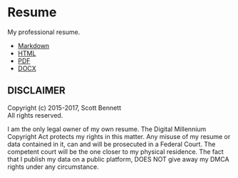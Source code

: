 # Resume
My professional resume.

- [Markdown](./resume.md)
- [HTML](http://sbennett1990.github.io/Resume/)
- [PDF](http://sbennett1990.github.io/Resume/resume.pdf)
- [DOCX](http://sbennett1990.github.io/Resume/resume.docx)

## DISCLAIMER
Copyright (c) 2015-2017, Scott Bennett  
All rights reserved.

I am the only legal owner of my own resume. The Digital Millennium Copyright
Act protects my rights in this matter. Any misuse of my resume or data contained
in it, can and will be prosecuted in a Federal Court. The competent court will
be the one closer to my physical residence. The fact that I publish my data on
a public platform, DOES NOT give away my DMCA rights under any circumstance.
